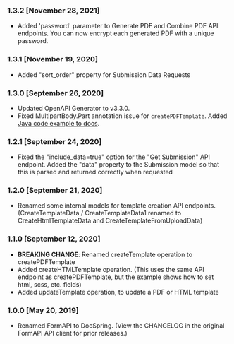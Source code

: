 ### 1.3.2 [November 28, 2021]

- Added 'password' parameter to Generate PDF and Combine PDF API endpoints. You can now encrypt each generated PDF with a unique password.

### 1.3.1 [November 19, 2020]

- Added "sort_order" property for Submission Data Requests

### 1.3.0 [September 26, 2020]

- Updated OpenAPI Generator to v3.3.0.
- Fixed MultipartBody.Part annotation issue for `createPDFTemplate`. Added [Java code example to docs](https://docspring.com/docs/api/create_template.html).

### 1.2.1 [September 24, 2020]

- Fixed the "include_data=true" option for the "Get Submission" API endpoint. Added the "data" property to the Submission model so that this is parsed and returned correctly when requested

### 1.2.0 [September 21, 2020]

- Renamed some internal models for template creation API endpoints. (CreateTemplateData / CreateTemplateData1 renamed to CreateHtmlTemplateData and CreateTemplateFromUploadData)

### 1.1.0 [September 12, 2020]

- **BREAKING CHANGE**: Renamed createTemplate operation to createPDFTemplate
- Added createHTMLTemplate operation. (This uses the same API endpoint as createPDFTemplate, but the example shows how to set html, scss, etc. fields)
- Added updateTemplate operation, to update a PDF or HTML template

### 1.0.0 [May 20, 2019]

- Renamed FormAPI to DocSpring. (View the CHANGELOG in the original FormAPI API client for prior releases.)

